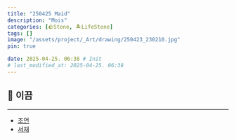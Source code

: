 ```yaml
---
title: "250425 Maid"
description: "Mois"
categories: [🪨Stone, 🏝️LifeStone]
tags: []
image: "/assets/project/_Art/drawing/250423_230210.jpg"
pin: true

date: 2025-04-25. 06:38 # Init
# last_modified_at: 2025-04-25. 06:38
---
```


## 🗿 이끔

---

- [조언](/posts/Advice/)
- [서재](/posts/Library/)
